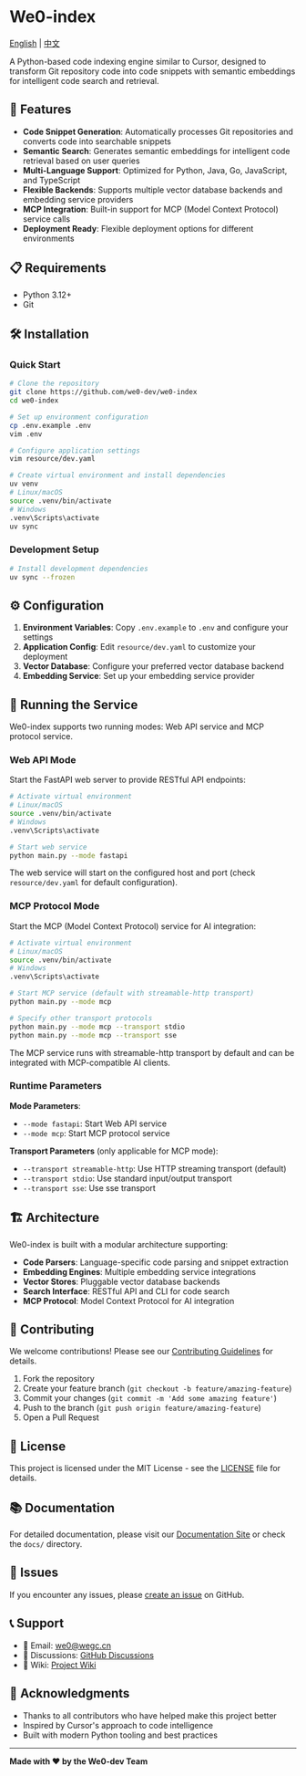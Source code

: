 # We0-index

[English](README.md) | [中文](README-zh.md)

A Python-based code indexing engine similar to Cursor, designed to transform Git repository code into code snippets with semantic embeddings for intelligent code search and retrieval.

## 🚀 Features

- **Code Snippet Generation**: Automatically processes Git repositories and converts code into searchable snippets
- **Semantic Search**: Generates semantic embeddings for intelligent code retrieval based on user queries
- **Multi-Language Support**: Optimized for Python, Java, Go, JavaScript, and TypeScript
- **Flexible Backends**: Supports multiple vector database backends and embedding service providers
- **MCP Integration**: Built-in support for MCP (Model Context Protocol) service calls
- **Deployment Ready**: Flexible deployment options for different environments

## 📋 Requirements

- Python 3.12+
- Git

## 🛠️ Installation

### Quick Start

```bash
# Clone the repository
git clone https://github.com/we0-dev/we0-index
cd we0-index

# Set up environment configuration
cp .env.example .env
vim .env

# Configure application settings
vim resource/dev.yaml

# Create virtual environment and install dependencies
uv venv
# Linux/macOS
source .venv/bin/activate
# Windows
.venv\Scripts\activate
uv sync
```

### Development Setup

```bash
# Install development dependencies
uv sync --frozen
```

## ⚙️ Configuration

1. **Environment Variables**: Copy `.env.example` to `.env` and configure your settings
2. **Application Config**: Edit `resource/dev.yaml` to customize your deployment
3. **Vector Database**: Configure your preferred vector database backend
4. **Embedding Service**: Set up your embedding service provider

## 🚀 Running the Service

We0-index supports two running modes: Web API service and MCP protocol service.

### Web API Mode

Start the FastAPI web server to provide RESTful API endpoints:

```bash
# Activate virtual environment
# Linux/macOS
source .venv/bin/activate
# Windows
.venv\Scripts\activate

# Start web service
python main.py --mode fastapi
```

The web service will start on the configured host and port (check `resource/dev.yaml` for default configuration).

### MCP Protocol Mode

Start the MCP (Model Context Protocol) service for AI integration:

```bash
# Activate virtual environment
# Linux/macOS
source .venv/bin/activate
# Windows
.venv\Scripts\activate

# Start MCP service (default with streamable-http transport)
python main.py --mode mcp

# Specify other transport protocols
python main.py --mode mcp --transport stdio
python main.py --mode mcp --transport sse
```

The MCP service runs with streamable-http transport by default and can be integrated with MCP-compatible AI clients.

### Runtime Parameters

**Mode Parameters**:
- `--mode fastapi`: Start Web API service
- `--mode mcp`: Start MCP protocol service

**Transport Parameters** (only applicable for MCP mode):
- `--transport streamable-http`: Use HTTP streaming transport (default)
- `--transport stdio`: Use standard input/output transport
- `--transport sse`: Use sse transport



## 🏗️ Architecture

We0-index is built with a modular architecture supporting:

- **Code Parsers**: Language-specific code parsing and snippet extraction
- **Embedding Engines**: Multiple embedding service integrations
- **Vector Stores**: Pluggable vector database backends
- **Search Interface**: RESTful API and CLI for code search
- **MCP Protocol**: Model Context Protocol for AI integration

## 🤝 Contributing

We welcome contributions! Please see our [Contributing Guidelines](CONTRIBUTING.md) for details.

1. Fork the repository
2. Create your feature branch (`git checkout -b feature/amazing-feature`)
3. Commit your changes (`git commit -m 'Add some amazing feature'`)
4. Push to the branch (`git push origin feature/amazing-feature`)
5. Open a Pull Request

## 📝 License

This project is licensed under the MIT License - see the [LICENSE](LICENSE) file for details.



## 📚 Documentation

For detailed documentation, please visit our [Documentation Site](https://docs.we0-dev.com) or check the `docs/` directory.

## 🐛 Issues

If you encounter any issues, please [create an issue](https://github.com/we0-dev/we0-index/issues) on GitHub.

## 📞 Support

- 📧 Email: we0@wegc.cn 
- 💬 Discussions: [GitHub Discussions](https://github.com/we0-dev/we0-index/discussions)
- 📖 Wiki: [Project Wiki](https://deepwiki.com/we0-dev/we0-index)

## 🌟 Acknowledgments

- Thanks to all contributors who have helped make this project better
- Inspired by Cursor's approach to code intelligence
- Built with modern Python tooling and best practices

---

**Made with ❤️ by the We0-dev Team**